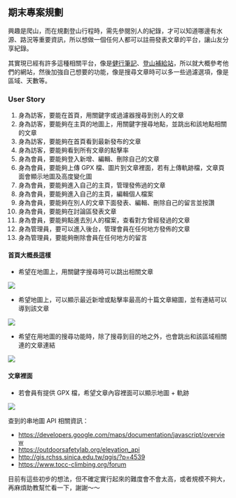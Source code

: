 ## 期末專案規劃

興趣是爬山，而在規劃登山行程時，需先參閱別人的紀錄，才可以知道哪邊有水源、路況等重要資訊，所以想做一個任何人都可以註冊發表文章的平台，讓山友分享紀錄。

其實現已經有許多這種相關平台，像是[健行筆記](https://hiking.biji.co/)、[登山補給站](https://www.keepon.com.tw/forum-1-1.html)，所以就大概參考他們的網站，然後加強自己想要的功能，像是搜尋文章時可以多一些過濾選項，像是區域、天數等。### User Story

1.	身為訪客，要能在首頁，用關鍵字或過濾器搜尋到別人的文章2.	身為訪客，要能夠在主頁的地圖上，用關鍵字搜尋地點，並跳出和該地點相關的文章3.	身為訪客，要能夠在首頁看到最新發布的文章4.	身為訪客，要能夠看到所有文章的點擊率5.	身為會員，要能夠登入新增、編輯、刪除自己的文章6.	身為會員，要能夠上傳 GPX 檔、圖片到文章裡面，若有上傳軌跡檔，文章頁面會顯示地圖及高度變化圖7.	身為會員，要能夠進入自己的主頁，管理發佈過的文章8.	身為會員，要能夠進入自己的主頁，編輯個人檔案9.	身為會員，要能夠在別人的文章下面發表、編輯、刪除自己的留言並按讚10.	身為會員，要能夠在討論區發表文章11.	身為會員，要能夠點進去別人的檔案，查看對方曾經發過的文章12.	身為管理員，要可以進入後台，管理會員在任何地方發佈的文章13.	身為管理員，要能夠刪除會員在任何地方的留言#### 首頁大概長這樣

* 希望在地圖上，用關鍵字搜尋時可以跳出相關文章

![](https://static.coderbridge.com/img/yymarlerr/56299046b1354270a5bbce2f22c77e47.png)

* 希望地圖上，可以顯示最近新增或點擊率最高的十篇文章縮圖，並有連結可以導到該文章

![](https://static.coderbridge.com/img/yymarlerr/bb5a06df67bb45e7a3fe9db5874cff6b.png)

* 希望在用地圖的搜尋功能時，除了搜尋到目的地之外，也會跳出和該區域相關連的文章連結

![](https://static.coderbridge.com/img/yymarlerr/4feff5dd9aed453e862bdae05bb79dba.png)


#### 文章裡面

* 若會員有提供 GPX 檔，希望文章內容裡面可以顯示地圖 + 軌跡

![](https://static.coderbridge.com/img/yymarlerr/f0c0610b86fd421fa427c172f8310daf.png)


查到的串地圖 API 相關資訊：

* https://developers.google.com/maps/documentation/javascript/overview* https://outdoorsafetylab.org/elevation_api* http://gis.rchss.sinica.edu.tw/qgis/?p=4539 * https://www.tocc-climbing.org/forum 
目前有這些初步的想法，但不確定實行起來的難度會不會太高，或者規模不夠大，再麻煩助教幫忙看一下，謝謝～～